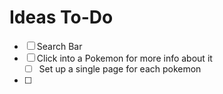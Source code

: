 # Ideas To-Do
- [ ] Search Bar
- [ ] Click into a Pokemon for more info about it
    - [ ] Set up a single page for each pokemon
- [ ]